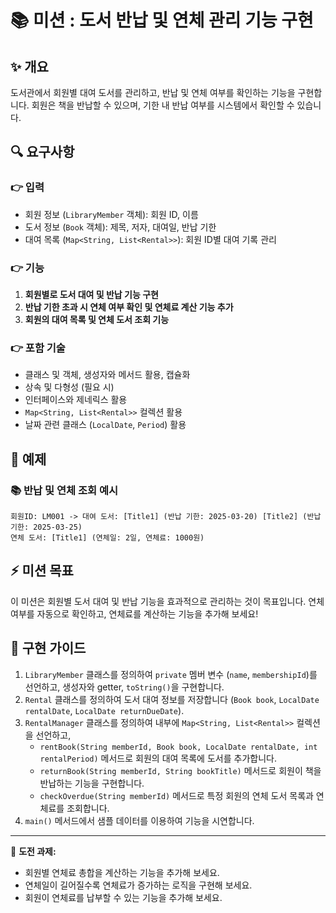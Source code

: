 # 📚 미션 : 도서 반납 및 연체 관리 기능 구현

## ✨ 개요
도서관에서 회원별 대여 도서를 관리하고, 반납 및 연체 여부를 확인하는 기능을 구현합니다. 회원은 책을 반납할 수 있으며, 기한 내 반납 여부를 시스템에서 확인할 수 있습니다.

## 🔍 요구사항
### **👉 입력**
- 회원 정보 (`LibraryMember` 객체): 회원 ID, 이름
- 도서 정보 (`Book` 객체): 제목, 저자, 대여일, 반납 기한
- 대여 목록 (`Map<String, List<Rental>>`): 회원 ID별 대여 기록 관리

### **👉 기능**
1. **회원별로 도서 대여 및 반납 기능 구현**
2. **반납 기한 초과 시 연체 여부 확인 및 연체료 계산 기능 추가**
3. **회원의 대여 목록 및 연체 도서 조회 기능**

### **👉 포함 기술**
- 클래스 및 객체, 생성자와 메서드 활용, 캡슐화
- 상속 및 다형성 (필요 시)
- 인터페이스와 제네릭스 활용
- `Map<String, List<Rental>>` 컬렉션 활용
- 날짜 관련 클래스 (`LocalDate`, `Period`) 활용

## 📄 예제
### **📚 반납 및 연체 조회 예시**
```plaintext
회원ID: LM001 -> 대여 도서: [Title1] (반납 기한: 2025-03-20) [Title2] (반납 기한: 2025-03-25)
연체 도서: [Title1] (연체일: 2일, 연체료: 1000원)
```

## ⚡ 미션 목표
이 미션은 회원별 도서 대여 및 반납 기능을 효과적으로 관리하는 것이 목표입니다. 연체 여부를 자동으로 확인하고, 연체료를 계산하는 기능을 추가해 보세요!

## 🔧 구현 가이드
1. `LibraryMember` 클래스를 정의하여 `private` 멤버 변수 (`name`, `membershipId`)를 선언하고, 생성자와 getter, `toString()`을 구현합니다.
2. `Rental` 클래스를 정의하여 도서 대여 정보를 저장합니다 (`Book book`, `LocalDate rentalDate`, `LocalDate returnDueDate`).
3. `RentalManager` 클래스를 정의하여 내부에 `Map<String, List<Rental>>` 컬렉션을 선언하고,
   - `rentBook(String memberId, Book book, LocalDate rentalDate, int rentalPeriod)` 메서드로 회원의 대여 목록에 도서를 추가합니다.
   - `returnBook(String memberId, String bookTitle)` 메서드로 회원이 책을 반납하는 기능을 구현합니다.
   - `checkOverdue(String memberId)` 메서드로 특정 회원의 연체 도서 목록과 연체료를 조회합니다.
4. `main()` 메서드에서 샘플 데이터를 이용하여 기능을 시연합니다.

---
🔧 **도전 과제:**
- 회원별 연체료 총합을 계산하는 기능을 추가해 보세요.
- 연체일이 길어질수록 연체료가 증가하는 로직을 구현해 보세요.
- 회원이 연체료를 납부할 수 있는 기능을 추가해 보세요.